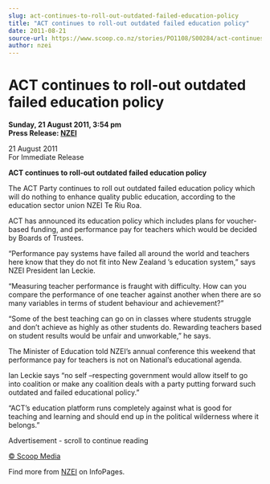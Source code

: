 ```yaml
---
slug: act-continues-to-roll-out-outdated-failed-education-policy
title: "ACT continues to roll-out outdated failed education policy"
date: 2011-08-21
source-url: https://www.scoop.co.nz/stories/PO1108/S00284/act-continues-to-roll-out-outdated-failed-education-policy.htm
author: nzei
---
```

ACT continues to roll-out outdated failed education policy
==========================================================

**Sunday, 21 August 2011, 3:54 pm**  
**Press Release: [NZEI](https://info.scoop.co.nz/NZEI)**

21 August 2011  
For Immediate Release  
  
**ACT continues to roll-out outdated failed education policy**

The ACT Party continues to roll out outdated failed education policy which will do nothing to enhance quality public education, according to the education sector union NZEI Te Riu Roa.

ACT has announced its education policy which includes plans for voucher-based funding, and performance pay for teachers which would be decided by Boards of Trustees.

“Performance pay systems have failed all around the world and teachers here know that they do not fit into New Zealand ’s education system,” says NZEI President Ian Leckie.

“Measuring teacher performance is fraught with difficulty. How can you compare the performance of one teacher against another when there are so many variables in terms of student behaviour and achievement?”

“Some of the best teaching can go on in classes where students struggle and don’t achieve as highly as other students do. Rewarding teachers based on student results would be unfair and unworkable,” he says.

The Minister of Education told NZEI’s annual conference this weekend that performance pay for teachers is not on National’s educational agenda.

Ian Leckie says “no self –respecting government would allow itself to go into coalition or make any coalition deals with a party putting forward such outdated and failed educational policy.”

“ACT’s education platform runs completely against what is good for teaching and learning and should end up in the political wilderness where it belongs.”

Advertisement - scroll to continue reading





[© Scoop Media](http://www.scoop.co.nz/about/terms.html)

Find more from [NZEI](https://info.scoop.co.nz/NZEI) on InfoPages.